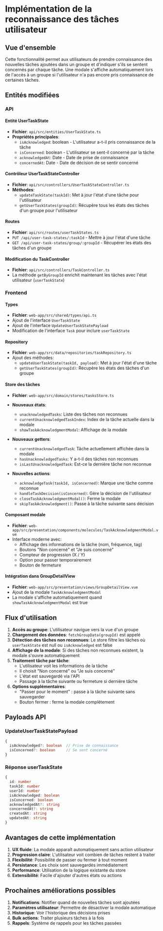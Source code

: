 # Implémentation de la reconnaissance des tâches utilisateur

## Vue d'ensemble

Cette fonctionnalité permet aux utilisateurs de prendre connaissance des nouvelles tâches ajoutées dans un groupe et d'indiquer s'ils se sentent concernés par chaque tâche. Une modale s'affiche automatiquement lors de l'accès à un groupe si l'utilisateur n'a pas encore pris connaissance de certaines tâches.

## Entités modifiées

### API

#### Entité UserTaskState
- **Fichier**: `api/src/entities/UserTaskState.ts`
- **Propriétés principales**:
  - `isAcknowledged`: boolean - L'utilisateur a-t-il pris connaissance de la tâche
  - `isConcerned`: boolean - L'utilisateur se sent-il concerné par la tâche
  - `acknowledgedAt`: Date - Date de prise de connaissance
  - `concernedAt`: Date - Date de décision de se sentir concerné

#### Contrôleur UserTaskStateController
- **Fichier**: `api/src/controllers/UserTaskStateController.ts`
- **Méthodes**:
  - `updateTaskState(taskId)`: Met à jour l'état d'une tâche pour l'utilisateur
  - `getUserTaskStates(groupId)`: Récupère tous les états des tâches d'un groupe pour l'utilisateur

#### Routes
- **Fichier**: `api/src/routes/userTaskStates.ts`
- `PUT /api/user-task-states/:taskId` - Mettre à jour l'état d'une tâche
- `GET /api/user-task-states/group/:groupId` - Récupérer les états des tâches d'un groupe

#### Modification du TaskController
- **Fichier**: `api/src/controllers/TaskController.ts`
- La méthode `getByGroupId` enrichit maintenant les tâches avec l'état utilisateur (`userTaskState`)

### Frontend

#### Types
- **Fichier**: `web-app/src/shared/types/api.ts`
- Ajout de l'interface `UserTaskState`
- Ajout de l'interface `UpdateUserTaskStatePayload`
- Modification de l'interface `Task` pour inclure `userTaskState`

#### Repository
- **Fichier**: `web-app/src/data/repositories/taskRepository.ts`
- Ajout des méthodes:
  - `updateUserTaskState(taskId, payload)`: Met à jour l'état d'une tâche
  - `getUserTaskStates(groupId)`: Récupère les états des tâches d'un groupe

#### Store des tâches
- **Fichier**: `web-app/src/domain/stores/tasksStore.ts`
- **Nouveaux états**:
  - `unacknowledgedTasks`: Liste des tâches non reconnues
  - `currentUnacknowledgedTaskIndex`: Index de la tâche actuelle dans la modale
  - `showTaskAcknowledgmentModal`: Affichage de la modale

- **Nouveaux getters**:
  - `currentUnacknowledgedTask`: Tâche actuellement affichée dans la modale
  - `hasUnacknowledgedTasks`: Y a-t-il des tâches non reconnues
  - `isLastUnacknowledgedTask`: Est-ce la dernière tâche non reconnue

- **Nouvelles actions**:
  - `acknowledgeTask(taskId, isConcerned)`: Marque une tâche comme reconnue
  - `handleTaskDecision(isConcerned)`: Gère la décision de l'utilisateur
  - `closeTaskAcknowledgmentModal()`: Ferme la modale
  - `skipTaskAcknowledgment()`: Passe à la tâche suivante sans décision

#### Composant modale
- **Fichier**: `web-app/src/presentation/components/molecules/TaskAcknowledgmentModal.vue`
- Interface moderne avec:
  - Affichage des informations de la tâche (nom, fréquence, tag)
  - Boutons "Non concerné" et "Je suis concerné"
  - Compteur de progression (X / Y)
  - Option pour passer temporairement
  - Bouton de fermeture

#### Intégration dans GroupDetailView
- **Fichier**: `web-app/src/presentation/views/GroupDetailView.vue`
- Ajout de la modale `TaskAcknowledgmentModal`
- La modale s'affiche automatiquement quand `showTaskAcknowledgmentModal` est true

## Flux d'utilisation

1. **Accès au groupe**: L'utilisateur navigue vers la vue d'un groupe
2. **Chargement des données**: `fetchGroupData(groupId)` est appelé
3. **Détection des tâches non reconnues**: Le store filtre les tâches où `userTaskState` est null ou `isAcknowledged` est false
4. **Affichage de la modale**: Si des tâches non reconnues existent, la modale s'ouvre automatiquement
5. **Traitement tâche par tâche**:
   - L'utilisateur voit les informations de la tâche
   - Il choisit "Non concerné" ou "Je suis concerné"
   - L'état est sauvegardé via l'API
   - Passage à la tâche suivante ou fermeture si dernière tâche
6. **Options supplémentaires**:
   - "Passer pour le moment" : passe à la tâche suivante sans sauvegarder
   - Bouton fermer : ferme la modale complètement

## Payloads API

### UpdateUserTaskStatePayload
```typescript
{
  isAcknowledged?: boolean  // Prise de connaissance
  isConcerned?: boolean     // Se sent concerné
}
```

### Réponse userTaskState
```typescript
{
  id: number
  taskId: number
  userId: number
  isAcknowledged: boolean
  isConcerned: boolean
  acknowledgedAt?: string
  concernedAt?: string
  createdAt: string
  updatedAt: string
}
```

## Avantages de cette implémentation

1. **UX fluide**: La modale apparaît automatiquement sans action utilisateur
2. **Progression claire**: L'utilisateur voit combien de tâches restent à traiter
3. **Flexibilité**: Possibilité de passer ou fermer à tout moment
4. **Persistance**: Les choix sont sauvegardés immédiatement
5. **Performance**: Utilisation de la logique existante du store
6. **Extensibilité**: Facile d'ajouter d'autres états ou actions

## Prochaines améliorations possibles

1. **Notifications**: Notifier quand de nouvelles tâches sont ajoutées
2. **Paramètres utilisateur**: Permettre de désactiver la modale automatique
3. **Historique**: Voir l'historique des décisions prises
4. **Bulk actions**: Traiter plusieurs tâches à la fois
5. **Rappels**: Système de rappels pour les tâches passées
